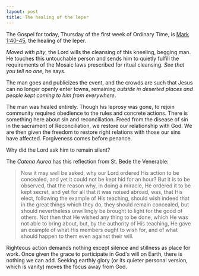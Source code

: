 ```yaml
---
layout: post
title: The healing of the leper
---
```

The Gospel for today, Thursday of the first week of Ordinary Time, is [Mark 1:40-45](http://www.usccb.org/bible/mark/1:40), the healing of the leper.

_Moved with pity_, the Lord wills the cleansing of this kneeling, begging man. He touches this untouchable person and sends him to quietly fulfill the requirements of the Mosaic laws prescribed for ritual cleansing. _See that you tell no one_, he says.

The man goes and publicizes the event, and the crowds are such that Jesus can no longer openly enter towns, remaining _outside in deserted places and people kept coming to him from everywhere_.

The man was healed entirely. Though his leprosy was gone, to rejoin community required obedience to the rules and concrete actions. There is something here about sin and reconciliation. Freed from the disease of sin in the sacrament of Reconciliation, we restore our relationship with God. We are then given the freedom to restore right relations with those our sins have affected. Forgiveness comes before penance.

Why did the Lord ask him to remain silent?

The _Catena Aurea_ has this reflection from St. Bede the Venerable:

>Now it may well be asked, why our Lord ordered His action to be concealed, and yet it could not be kept hid for an hour? But it is to be observed, that the reason why, in doing a miracle, He ordered it to be kept secret, and yet for all that it was noised abroad, was, that His elect, following the example of His teaching, should wish indeed that in the great things which they do, they should remain concealed, but should nevertheless unwillingly be brought to light for the good of others. Not then that He wished any thing to be done, which He was not able to bring about, but, by the authority of His teaching, He gave an example of what His members ought to wish for, and of what should happen to them even against their will.

Righteous action demands nothing except silence and stillness as place for work. Once given the grace to participate in God's will on Earth, there is nothing we can add. Seeking earthly glory (or its quieter personal version, which is vanity) moves the focus away from God.
